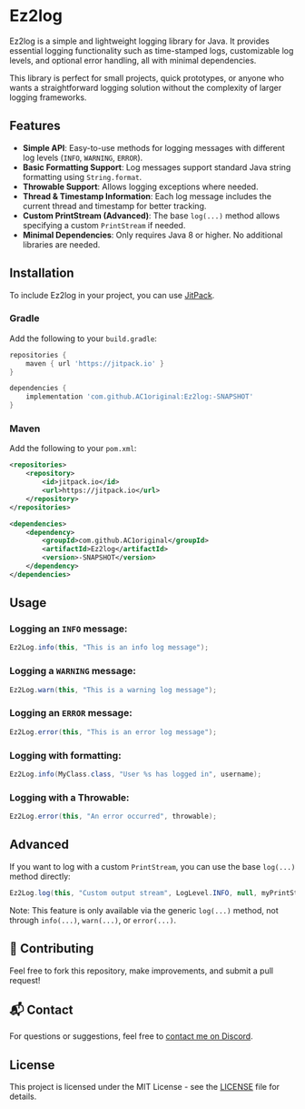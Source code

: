 # Ez2log

Ez2log is a simple and lightweight logging library for Java. It provides essential logging functionality such as time-stamped logs, customizable log levels, and optional error handling, all with minimal dependencies.

This library is perfect for small projects, quick prototypes, or anyone who wants a straightforward logging solution without the complexity of larger logging frameworks.

## Features

- **Simple API**: Easy-to-use methods for logging messages with different log levels (`INFO`, `WARNING`, `ERROR`).
- **Basic Formatting Support**: Log messages support standard Java string formatting using `String.format`.
- **Throwable Support**: Allows logging exceptions where needed.
- **Thread & Timestamp Information**: Each log message includes the current thread and timestamp for better tracking.
- **Custom PrintStream (Advanced)**: The base `log(...)` method allows specifying a custom `PrintStream` if needed.
- **Minimal Dependencies**: Only requires Java 8 or higher. No additional libraries are needed.

## Installation

To include Ez2log in your project, you can use [JitPack](https://jitpack.io/).

### Gradle

Add the following to your `build.gradle`:

```gradle
repositories {
    maven { url 'https://jitpack.io' }
}

dependencies {
    implementation 'com.github.AC1original:Ez2log:-SNAPSHOT'
}
```

### Maven

Add the following to your `pom.xml`:

```xml
<repositories>
    <repository>
        <id>jitpack.io</id>
        <url>https://jitpack.io</url>
    </repository>
</repositories>

<dependencies>
    <dependency>
        <groupId>com.github.AC1original</groupId>
        <artifactId>Ez2log</artifactId>
        <version>-SNAPSHOT</version>
    </dependency>
</dependencies>
```

## Usage

### Logging an `INFO` message:

```java
Ez2Log.info(this, "This is an info log message");
```

### Logging a `WARNING` message:

```java
Ez2Log.warn(this, "This is a warning log message");
```

### Logging an `ERROR` message:

```java
Ez2Log.error(this, "This is an error log message");
```

### Logging with formatting:

```java
Ez2Log.info(MyClass.class, "User %s has logged in", username);
```

### Logging with a Throwable:

```java
Ez2Log.error(this, "An error occurred", throwable);
```

## Advanced

If you want to log with a custom `PrintStream`, you can use the base `log(...)` method directly:

```java
Ez2Log.log(this, "Custom output stream", LogLevel.INFO, null, myPrintStream);
```

Note: This feature is only available via the generic `log(...)` method, not through `info(...)`, `warn(...)`, or `error(...)`.

## 🤝 Contributing

Feel free to fork this repository, make improvements, and submit a pull request!


## 📬 Contact

For questions or suggestions, feel free to [contact me on Discord](https://discord.com/users/872921450691067924/).

## License

This project is licensed under the MIT License - see the [LICENSE](LICENSE) file for details.